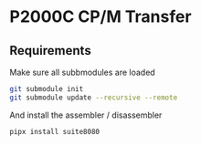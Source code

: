 # P2000C CP/M Transfer

## Requirements

Make sure all subbmodules are loaded

```bash
git submodule init
git submodule update --recursive --remote
```

And install the assembler / disassembler

```bash 
pipx install suite8080
```